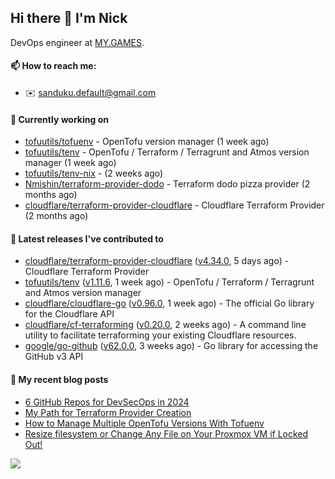 ## Hi there 👋 I'm Nick

DevOps engineer at [MY.GAMES](https://my.games/).

#### 📫 How to reach me:

- ✉️ sanduku.default@gmail.com

#### 👷 Currently working on


- [tofuutils/tofuenv](https://github.com/tofuutils/tofuenv) - OpenTofu version manager (1 week ago)
- [tofuutils/tenv](https://github.com/tofuutils/tenv) - OpenTofu / Terraform / Terragrunt and Atmos version manager (1 week ago)
- [tofuutils/tenv-nix](https://github.com/tofuutils/tenv-nix) -  (2 weeks ago)
- [Nmishin/terraform-provider-dodo](https://github.com/Nmishin/terraform-provider-dodo) - Terraform dodo pizza provider (2 months ago)
- [cloudflare/terraform-provider-cloudflare](https://github.com/cloudflare/terraform-provider-cloudflare) - Cloudflare Terraform Provider (2 months ago)

#### 🔭 Latest releases I've contributed to

- [cloudflare/terraform-provider-cloudflare](https://github.com/cloudflare/terraform-provider-cloudflare) ([v4.34.0](https://github.com/cloudflare/terraform-provider-cloudflare/releases/tag/v4.34.0), 5 days ago) - Cloudflare Terraform Provider
- [tofuutils/tenv](https://github.com/tofuutils/tenv) ([v1.11.6](https://github.com/tofuutils/tenv/releases/tag/v1.11.6), 1 week ago) - OpenTofu / Terraform / Terragrunt and Atmos version manager
- [cloudflare/cloudflare-go](https://github.com/cloudflare/cloudflare-go) ([v0.96.0](https://github.com/cloudflare/cloudflare-go/releases/tag/v0.96.0), 1 week ago) - The official Go library for the Cloudflare API
- [cloudflare/cf-terraforming](https://github.com/cloudflare/cf-terraforming) ([v0.20.0](https://github.com/cloudflare/cf-terraforming/releases/tag/v0.20.0), 2 weeks ago) - A command line utility to facilitate terraforming your existing Cloudflare resources.
- [google/go-github](https://github.com/google/go-github) ([v62.0.0](https://github.com/google/go-github/releases/tag/v62.0.0), 3 weeks ago) - Go library for accessing the GitHub v3 API

#### 📜 My recent blog posts
- [6 GitHub Repos for DevSecOps in 2024](https://hackernoon.com/6-github-repos-for-devsecops-in-2024)
- [My Path for Terraform Provider Creation](https://hackernoon.com/my-path-for-terraform-provider-creation)
- [How to Manage Multiple OpenTofu Versions With Tofuenv](https://hackernoon.com/how-to-manage-multiple-opentofu-versions-with-tofuenv)
- [Resize filesystem or Change Any File on Your Proxmox VM if Locked Out!](https://hackernoon.com/resize-filesystem-or-change-any-file-on-your-proxmox-vm-if-locked-out)

![](https://komarev.com/ghpvc/?username=Nmishin&color=green)
